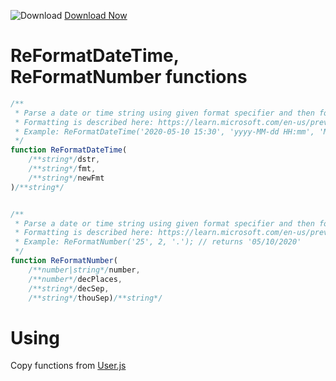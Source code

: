 ![Download](https://github.githubassets.com/images/icons/emoji/unicode/23ec.png?v8) [Download Now](https://inflectra.github.io/DownGit/#/home?url=https://github.com/Inflectra/rapise-powerpack/tree/master/ReFormat)

# ReFormatDateTime, ReFormatNumber functions

```javascript
/**
 * Parse a date or time string using given format specifier and then format it using another format specifier
 * Formatting is described here: https://learn.microsoft.com/en-us/previous-versions/dotnet/netframework-3.0/8kb3ddd4(v=vs.85)
 * Example: ReFormatDateTime('2020-05-10 15:30', 'yyyy-MM-dd HH:mm', 'MM/dd/yyy'); // returns '05/10/2020'
 */
function ReFormatDateTime(
	/**string*/dstr, 
	/**string*/fmt, 
	/**string*/newFmt
)/**string*/


/**
 * Parse a date or time string using given format specifier and then format it using another format specifier
 * Formatting is described here: https://learn.microsoft.com/en-us/previous-versions/dotnet/netframework-3.0/8kb3ddd4(v=vs.85)
 * Example: ReFormatNumber('25', 2, '.'); // returns '05/10/2020'
 */
function ReFormatNumber(
	/**number|string*/number,
	/**number*/decPlaces, 
	/**string*/decSep, 
	/**string*/thouSep)/**string*/
```

# Using

Copy functions from [User.js](User.js)
